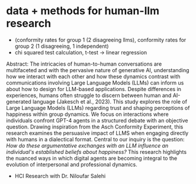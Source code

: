 # data + methods for human-llm research
-  (conformity rates for group 1 (2 disagreeing llms), conformity rates for group 2 (1 disagreeing, 1 independent)
- chi squared test calculation, t-test -> linear regression

Abstract: The intricacies of human-to-human conversations are multifaceted and with the pervasive nature of generative AI, understanding how we interact with each other and how these dynamics contrast with communications involving Large Language Models (LLMs) can inform us about how to design for LLM-based applications. Despite differences in experiences, humans often struggle to discern between human and AI-generated language (Jakesch et al., 2023). This study explores the role of Large Language Models (LLMs) regarding trust and shaping perceptions of happiness within group dynamics. We focus on interactions where individuals confront GPT-4 agents in a structured debate with an objective question. Drawing inspiration from the Asch Conformity Experiment, this research examines the persuasive impact of LLMS when engaging directly with humans in a dialectical format. Central to our inquiry is the question: *How do these argumentative exchanges with an LLM influence an individual's established beliefs about happiness?* This research highlights the nuanced ways in which digital agents are becoming integral to the evolution of interpersonal and professional dynamics.
- HCI Research with Dr. Niloufar Salehi
